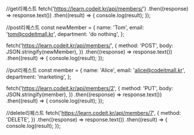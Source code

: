 
//get리퀘스트
fetch('https://learn.codeit.kr/api/members/')
  .then((response) => response.text())
  .then((result) => { console.log(result); });

//post리퀘스트
const newMember = {
  name: 'Tom',
  email: 'tom@codeitmall.kr',
  department: 'do nothing',
};

fetch('https://learn.codeit.kr/api/members/', {
  method: 'POST',
  body: JSON.stringify(newMember),
})
  .then((response) => response.text())
  .then((result) => { console.log(result); });

//put리퀘스트
const member = {
  name: 'Alice',
  email: 'alice@codeitmall.kr',
  department: 'marketing',
};

fetch('https://learn.codeit.kr/api/members/2', {
  method: 'PUT',
  body: JSON.stringify(member),
})
  .then((response) => response.text())
  .then((result) => { console.log(result); });


//delete리퀘스트
fetch('https://learn.codeit.kr/api/members/7', {
  method: 'DELETE',
})
  .then((response) => response.text())
  .then((result) => { console.log(result); });